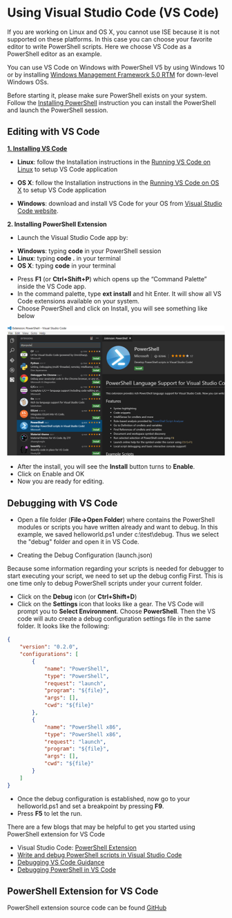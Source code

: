 Using Visual Studio Code (VS Code)
====

If you are working on Linux and OS X, you cannot use ISE because it is not supported on these platforms. In this case you can choose your favorite editor to write PowerShell scripts. Here we choose VS Code as a PowerShell editor as an example.

You can use VS Code on Windows with PowerShell V5 by using Windows 10 or by installing [Windows Management Framework 5.0 RTM](https://www.microsoft.com/en-us/download/details.aspx?id=50395) for down-level Windows OSs.

Before starting it, please make sure PowerShell exists on your system. Follow the [Installing PowerShell](./learning-powershell.md "Installing PowerShell") instruction you can install the PowerShell and launch the PowerShell session.

Editing with VS Code
----
[**1. Installing VS Code**](https://code.visualstudio.com/Docs/setup/setup-overview)

* **Linux**: follow the Installation instructions in the [Running VS Code on Linux](https://code.visualstudio.com/docs/setup/linux) to setup VS Code application


* **OS X**: follow the Installation instructions in the [Running VS Code on OS X](https://code.visualstudio.com/docs/setup/osx) to setup VS Code application

* **Windows**: download and install VS Code for your OS from [Visual Studio Code website](https://code.visualstudio.com/docs/setup/windows).


**2. Installing PowerShell Extension**

-	Launch the Visual Studio Code app by:    
  *	**Windows**:      typing **code** in your PowerShell session
  *	**Linux**:        typing **code .** in your terminal
  *	**OS X**:         typing **code** in your terminal


-	Press **F1** (or **Ctrl+Shift+P**) which opens up the “Command Palette” inside the VS Code app.
-	In the command palette, type **ext install** and hit Enter. It will show all VS Code extensions available on your system.
-	Choose PowerShell and click on Install, you will see something like below

![VSCode](vscode.png)

-	After the install, you will see the **Install** button turns to **Enable**.
-	Click on Enable and OK
-	Now you are ready for editing.


Debugging with VS Code
----

-	Open a file folder (**File->Open Folder**) where contains the PowerShell modules or scripts you have written already and want to debug. In this example, we saved helloworld.ps1 under c:\test\debug. Thus we select the "debug" folder and open it in VS Code.

-	Creating the Debug Configuration (launch.json)

  Because some information regarding your scripts is needed for debugger to start executing your script, we need to set up the debug config First. This is one time only to debug PowerShell scripts under your current folder.

  * Click on the **Debug** icon (or **Ctrl+Shift+D**)
  * Click on the **Settings** icon that looks like a gear. The VS Code will prompt you to **Select Environment**. Choose **PowerShell**. Then the VS code will auto create a debug configuration settings file in the same folder. It looks like the following:
```json
{
    "version": "0.2.0",
    "configurations": [
        {
            "name": "PowerShell",
            "type": "PowerShell",
            "request": "launch",
            "program": "${file}",
            "args": [],
            "cwd": "${file}"
        },
        {
            "name": "PowerShell x86",
            "type": "PowerShell x86",
            "request": "launch",
            "program": "${file}",
            "args": [],
            "cwd": "${file}"
        }
    ]
}
```
-	Once the debug configuration is established, now go to your helloworld.ps1 and set a breakpoint by pressing **F9**.
-	Press **F5** to let the run.


There are a few blogs that may be helpful to get you started using PowerShell extension for VS Code

-	Visual Studio Code: [PowerShell Extension][ps-extension]
-	[Write and debug PowerShell scripts in Visual Studio Code][debug]
-	[Debugging VS Code Guidance][vscode-guide]
-	[Debugging PowerShell in VS Code][ps-vscode]


[ps-extension]:https://blogs.msdn.microsoft.com/cdndevs/2015/12/11/visual-studio-code-powershell-extension/
[debug]:https://blogs.msdn.microsoft.com/powershell/2015/11/16/announcing-powershell-language-support-for-visual-studio-code-and-more/
[vscode-guide]:https://johnpapa.net/debugging-with-visual-studio-code/
[ps-vscode]:https://github.com/PowerShell/vscode-powershell-ops/tree/master/vscode-powershell/examples

PowerShell Extension for VS Code
----

PowerShell extension source code can be found [GitHub](https://github.com/PowerShell/vscode-powershell-ops)

